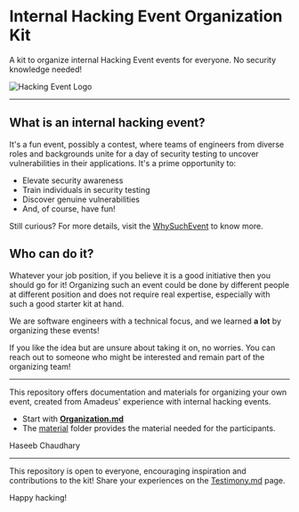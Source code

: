 # Internal Hacking Event Organization Kit

A kit to organize internal Hacking Event events for everyone.
No security knowledge needed!

![Hacking Event Logo](images/hackingEventlogo-small.png)

----

## What is an internal hacking event?

It's a fun event, possibly a contest, where teams of engineers from diverse roles and backgrounds unite for a day of security testing to uncover vulnerabilities in their applications. It's a prime opportunity to:

- Elevate security awareness
- Train individuals in security testing
- Discover genuine vulnerabilities
- And, of course, have fun!

Still curious? For more details, visit the [WhySuchEvent](./doc-for-organizers/pre-event/WhySuchEvent.md) to know more.

## Who can do it?

Whatever your job position, if you believe it is a good initiative then you should go for it!
Organizing such an event could be done by different people at different position and does not require real expertise, especially with such a good starter kit at hand.

We are software engineers with a technical focus, and we learned **a lot** by organizing these events!

If you like the idea but are unsure about taking it on, no worries. You can reach out to someone who might be interested and remain part of the organizing team!

----

This repository offers documentation and materials for organizing your own event, created from Amadeus' experience with internal hacking events.

- Start with **[Organization.md](./doc-for-organizers/Organization.md)**
- The [material](./material/) folder provides the material needed for the participants.

Haseeb Chaudhary


----
This repository is open to everyone, encouraging inspiration and contributions to the kit!
Share your experiences on the [Testimony.md](./Testimony.md) page.

Happy hacking!
